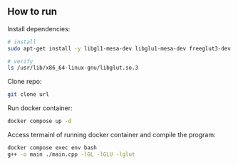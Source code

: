 ## How to run

Install dependencies:

```bash
# install
sudo apt-get install -y libgl1-mesa-dev libglu1-mesa-dev freeglut3-dev

# verify
ls /usr/lib/x86_64-linux-gnu/libglut.so.3
```

Clone repo:

```bash
git clone url
```

Run docker container:

```bash
docker compose up -d
```

Access termainl of running docker container and compile the program:

```bash
docker compose exec env bash
g++ -o main ./main.cpp -lGL -lGLU -lglut
```
